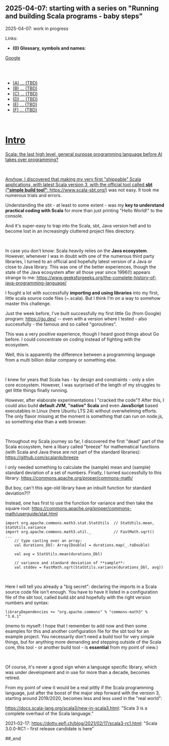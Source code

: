 ## 2025-04-07: starting with a series on "Running and building Scala programs - baby steps"

2025-04-07: work in progress

Links:

- **(0) Glossary, symbols and names**:

<a href="https://google.com"> Google </a>

<br/>

<a href="https://github.com/PLC-Programmer/PLC-Programmer.github.io/blob/main/(0)%20Scala%20glossary.md" onclick="window.open('https://github.com/PLC-Programmer/PLC-Programmer.github.io/blob/main/(0)%20Scala%20glossary.md', '_self');">

<br/>

- (A) ... (TBD)
- (B) ... (TBD)
- (C) ... (TBD)
- (D) ... (TBD)
- (E) ... (TBD)
- (F) ... (TBD)

<br/>

# Intro

Scala: the last high level, general purpose programming language before AI takes over programming?

<br/>

Anyhow, I discovered that making my very first "shippable" Scala applications, with latest Scala version 3, with the official tool called **sbt** (**"simple build tool"**: https://www.scala-sbt.org/) was not easy. It took me numerous trials and errors.

Understanding the sbt - at least to some extent - was my **key to understand practical coding with Scala** for more than just printing "Hello World!" to the console.

And it's super-easy to trap into the Scala, sbt, Java version hell and to become lost in an increasingly cluttered project files directory.

<br/>

In case you don't know: Scala heavily relies on the **Java ecosystem**. However, whenever I was in doubt with one of the numerous third party libraries, I turned to an official and hopefully latest version of a Java or close to Java library. This was one of the better experiences, though the state of the Java ecosystem after all those year since 1996(!) appears strange to me: https://www.geeksforgeeks.org/the-complete-history-of-java-programming-language/

I fought a lot with successfully **importing and using libraries** into my first, little scala source code files (~.scala). But I think I'm on a way to somehow master this challenge.

Just the week before, I've built successfully my first little Go (from Google) program: https://go.dev/ -- even with a version where I tested - also successfully - the famous and so called "goroutines".

This was a very positive experience, though I heard good things about Go before. I could concentrate on coding instead of fighting with the ecosystem.

Well, this is apparently the difference between a programming language from a multi billion dollar company or something else.

<br/>

I knew for years that Scala has - by design and constraints - only a slim core ecosystem. However, I was surprised of the length of my struggles to get little things finally running.

However, after elaborate experimentations I "cracked the code"!! After this, I could also build **default JVM**, **"native" Scala** and even **JavaScript** based executables in Linux (here Ubuntu LTS 24) without overwhelming efforts. The only flavor missing at the moment is something that can run on node.js, so something else than a web browser.

<br/>

Throughout my Scala journey so far, I discovered the first "dead" part of the Scala ecosystem, here a libary called "breeze" for mathematical functions (with Scala and Java these are not part of the standard libraries): https://github.com/scalanlp/breeze

I only needed something to calculate the (sample) mean and (sample) standard deviation of a set of numbers. Finally, I turned successfully to this library: https://commons.apache.org/proper/commons-math/

But boy, can't this age-old library have an inbuilt function for standard deviation?!?

Instead, one has first to use the function for variance and then take the square root: https://commons.apache.org/proper/commons-math/userguide/stat.html

```
import org.apache.commons.math3.stat.StatUtils  // StatUtils.mean, StatUtils.variance
import org.apache.commons.math3.util._          // FastMath.sqrt()
...
    // type casting over an array:
    val durations_Dbl: Array[Double] = durations.map(_.toDouble)

    val avg = StatUtils.mean(durations_Dbl)

    // variance and standard deviation of **sample**:
    val stddev = FastMath.sqrt(StatUtils.variance(durations_Dbl, avg))
```

<br/>

Here I will tell you already a "big secret": declaring the imports in a Scala source code file isn't enough. You have to have it listed in a configuration file of the sbt tool, called _build.sbt_ and hopefully with the right version numbers and syntax:

```
libraryDependencies += "org.apache.commons" % "commons-math3" % "3.6.1"
```

(memo to myself: I hope that I remember to add now and then some examples for this and another configuration file for the sbt tool for an example project. You necessarily don't need a build tool for very simple things, but for anything more demanding and stepping outside of the Scala core, this tool - or another build tool - is **essential** from my point of view.)



<br/>

Of course, it's never a good sign when a language specific library, which was under development and in use for more than a decade, becomes retired.

From my point of view it would be a real pittly if the Scala programming language, just after the boost of the major step forward with the version 3, starting around 2019/2020, becomes less and less used in the "real world":

https://docs.scala-lang.org/scala3/new-in-scala3.html: "Scala 3 is a complete overhaul of the Scala language." 

2021-02-17: https://dotty.epfl.ch/blog/2021/02/17/scala3-rc1.html: "Scala 3.0.0-RC1 – first release candidate is here"


##_end


